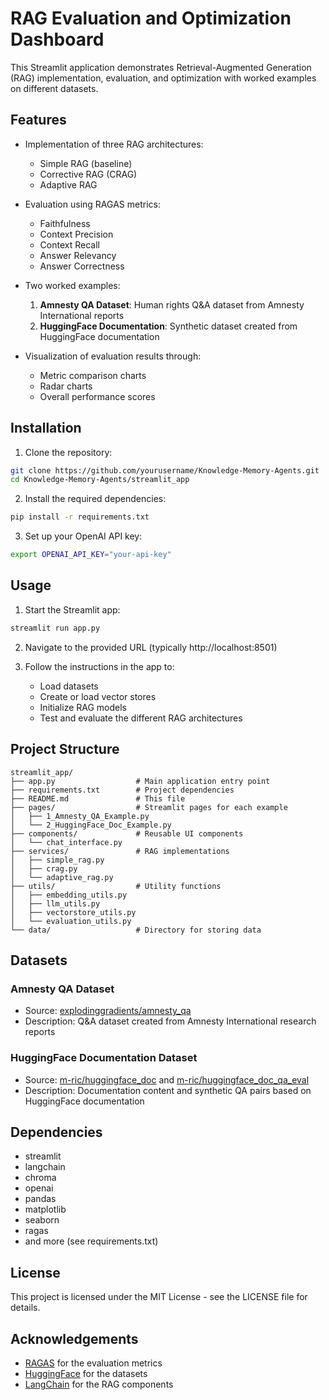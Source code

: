 # RAG Evaluation and Optimization Dashboard

This Streamlit application demonstrates Retrieval-Augmented Generation (RAG) implementation, evaluation, and optimization with worked examples on different datasets.

## Features

- Implementation of three RAG architectures:
  - Simple RAG (baseline)
  - Corrective RAG (CRAG)
  - Adaptive RAG

- Evaluation using RAGAS metrics:
  - Faithfulness
  - Context Precision
  - Context Recall
  - Answer Relevancy
  - Answer Correctness

- Two worked examples:
  1. **Amnesty QA Dataset**: Human rights Q&A dataset from Amnesty International reports
  2. **HuggingFace Documentation**: Synthetic dataset created from HuggingFace documentation

- Visualization of evaluation results through:
  - Metric comparison charts
  - Radar charts
  - Overall performance scores

## Installation

1. Clone the repository:
```bash
git clone https://github.com/yourusername/Knowledge-Memory-Agents.git
cd Knowledge-Memory-Agents/streamlit_app
```

2. Install the required dependencies:
```bash
pip install -r requirements.txt
```

3. Set up your OpenAI API key:
```bash
export OPENAI_API_KEY="your-api-key"
```

## Usage

1. Start the Streamlit app:
```bash
streamlit run app.py
```

2. Navigate to the provided URL (typically http://localhost:8501)

3. Follow the instructions in the app to:
   - Load datasets
   - Create or load vector stores
   - Initialize RAG models
   - Test and evaluate the different RAG architectures

## Project Structure

```
streamlit_app/
├── app.py                  # Main application entry point
├── requirements.txt        # Project dependencies
├── README.md               # This file
├── pages/                  # Streamlit pages for each example
│   ├── 1_Amnesty_QA_Example.py
│   └── 2_HuggingFace_Doc_Example.py
├── components/             # Reusable UI components
│   └── chat_interface.py
├── services/               # RAG implementations
│   ├── simple_rag.py
│   ├── crag.py
│   └── adaptive_rag.py
├── utils/                  # Utility functions
│   ├── embedding_utils.py
│   ├── llm_utils.py
│   ├── vectorstore_utils.py
│   └── evaluation_utils.py
└── data/                   # Directory for storing data
```

## Datasets

### Amnesty QA Dataset
- Source: [explodinggradients/amnesty_qa](https://huggingface.co/datasets/explodinggradients/amnesty_qa)
- Description: Q&A dataset created from Amnesty International research reports

### HuggingFace Documentation Dataset
- Source: [m-ric/huggingface_doc](https://huggingface.co/datasets/m-ric/huggingface_doc) and [m-ric/huggingface_doc_qa_eval](https://huggingface.co/datasets/m-ric/huggingface_doc_qa_eval)
- Description: Documentation content and synthetic QA pairs based on HuggingFace documentation

## Dependencies

- streamlit
- langchain
- chroma
- openai
- pandas
- matplotlib
- seaborn
- ragas
- and more (see requirements.txt)

## License

This project is licensed under the MIT License - see the LICENSE file for details.

## Acknowledgements

- [RAGAS](https://github.com/explodinggradients/ragas) for the evaluation metrics
- [HuggingFace](https://huggingface.co/) for the datasets
- [LangChain](https://github.com/langchain-ai/langchain) for the RAG components
